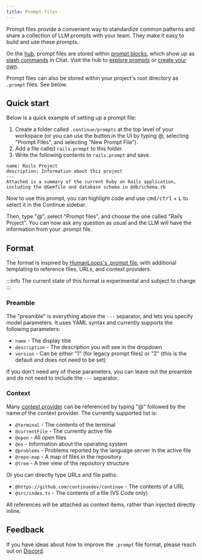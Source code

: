 ```yaml
---
title: Prompt files
---
```


Prompt files provide a convenient way to standardize common patterns and share a collection of LLM prompts with your team. They make it easy to build and use these prompts.

On the [hub](../../hub/introduction.md), prompt files are stored within [prompt blocks](../../hub/blocks/block-types.md#prompts), which show up as [slash commands](../slash-commands.mdx) in Chat. Visit the hub to [explore prompts](https://hub.continue.dev/explore/prompts) or [create your own](https://hub.continue.dev/new?type=block&block=rules).

Prompt files can also be stored within your project's root directory as `.prompt` files. See below.

## Quick start

Below is a quick example of setting up a prompt file:

1. Create a folder called `.continue/prompts` at the top level of your workspace (or you can use the button in the UI by typing @, selecting "Prompt Files", and selecting "New Prompt File").
2. Add a file called `rails.prompt` to this folder.
3. Write the following contents to `rails.prompt` and save.

```.prompt
name: Rails Project
description: Information about this project
---
Attached is a summary of the current Ruby on Rails application, including the @Gemfile and database schema in @db/schema.rb
```

Now to use this prompt, you can highlight code and use <kbd>cmd/ctrl</kbd> + <kbd>L</kbd> to select it in the Continue sidebar.

Then, type "@", select "Prompt files", and choose the one called "Rails Project". You can now ask any question as usual and the LLM will have the information from your .prompt file.

## Format

The format is inspired by [HumanLoops's .prompt file](https://docs.humanloop.com/docs/prompt-file-format), with additional templating to reference files, URLs, and context providers.

:::info
The current state of this format is experimental and subject to change
:::

### Preamble

The "preamble" is everything above the `---` separator, and lets you specify model parameters. It uses YAML syntax and currently supports the following parameters:

- `name` - The display title
- `description` - The description you will see in the dropdown
- `version` - Can be either "1" (for legacy prompt files) or "2" (this is the default and does not need to be set)

If you don't need any of these parameters, you can leave out the preamble and do not need to include the `---` separator.

### Context

Many [context provider](../context-providers.mdx) can be referenced by typing "@" followed by the name of the context provider. The currently supported list is:

- `@terminal` - The contents of the terminal
- `@currentFile` - The currently active file
- `@open` - All open files
- `@os` - Information about the operating system
- `@problems` - Problems reported by the language server in the active file
- `@repo-map` - A map of files in the repository
- `@tree` - A tree view of the repository structure

Or you can directly type URLs and file paths:

- `@https://github.com/continuedev/continue` - The contents of a URL
- `@src/index.ts` - The contents of a file (VS Code only)

All references will be attached as context items, rather than injected directly inline.

## Feedback

If you have ideas about how to improve the `.prompt` file format, please reach out on [Discord](https://discord.gg/NWtdYexhMs).
